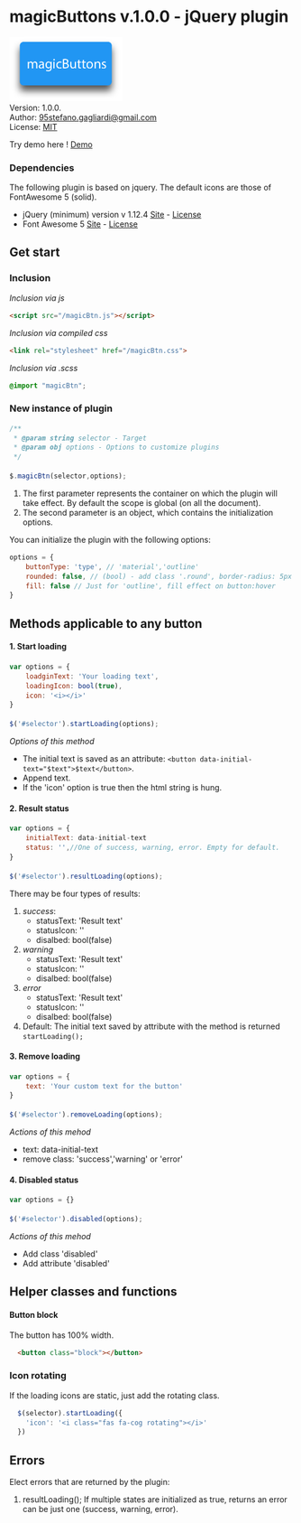 # magicButtons v.1.0.0 - jQuery plugin

<img src="img/logo300.png" width="200"></br>
Version: 1.0.0.</br>
Author: 95stefano.gagliardi@gmail.com</br>
License: [MIT](https://github.com/Spolaa/magicButtons/blob/master/LICENSE.md)</br>

Try demo here ! [Demo](http://gagliardistefano.it/magicButtons/)

### Dependencies

The following plugin is based on jquery. The default icons are those of FontAwesome 5 (solid).

- jQuery (minimum) version v 1.12.4 [Site](https://jquery.com/) - [License](https://jquery.org/license/)
- Font Awesome 5 [Site](http://fontawesome.io/) - [License](http://fontawesome.io/license/)
## Get start
### Inclusion

_Inclusion via js_  
```html
<script src="/magicBtn.js"></script>
```  

_Inclusion via compiled css_  
```html
<link rel="stylesheet" href="/magicBtn.css">
```
 
_Inclusion via .scss_  
```scss
@import "magicBtn";
```


### New instance of plugin

```javascript
/**
 * @param string selector - Target
 * @param obj options - Options to customize plugins
 */
 
$.magicBtn(selector,options);
```
1. The first parameter represents the container on which the plugin will take effect. By default the scope is global (on all the document).
2. The second parameter is an object, which contains the initialization options.
   

You can initialize the plugin with the following options:

```javascript
options = {
    buttonType: 'type', // 'material','outline'
    rounded: false, // (bool) - add class '.round', border-radius: 5px
    fill: false // Just for 'outline', fill effect on button:hover
}
```


## Methods applicable to any button

#### 1. Start loading
```javascript
var options = {
    loadginText: 'Your loading text',
    loadingIcon: bool(true),
    icon: '<i></i>'
}  
  
$('#selector').startLoading(options);
```
_Options of this method_
- The initial text is saved as an attribute: ```<button data-initial-text="$text">$text</button>```.
- Append text.
- If the 'icon' option is true then the html string is hung.


#### 2. Result status
```javascript
var options = { 
    initialText: data-initial-text
    status: '',//One of success, warning, error. Empty for default.
}
  
$('#selector').resultLoading(options);
```
There may be four types of results:
1. _success_:
    - statusText: 'Result text'
    - statusIcon: '<code><i></i></code>'
    - disalbed: bool(false)
2. _warning_
    - statusText: 'Result text'
    - statusIcon: '<code><i></i></code>'
    - disalbed: bool(false)
3. _error_
    - statusText: 'Result text'
    - statusIcon: '<i></i>'
    - disalbed: bool(false)
4. Default: The initial text saved by attribute with the method is returned <code>startLoading();</code>

#### 3. Remove loading

```javascript
var options = {
    text: 'Your custom text for the button'
}  
  
$('#selector').removeLoading(options);
```
_Actions of this mehod_
- text: data-initial-text 
- remove class: 'success','warning' or 'error'

#### 4. Disabled status
```javascript
var options = {}  
  
$('#selector').disabled(options);
```
_Actions of this mehod_
- Add class 'disabled'  
- Add attribute 'disabled'

## Helper classes and functions

#### Button block
The button has 100% width. 
```html 
  <button class="block"></button>
```

### Icon rotating
If the loading icons are static, just add the rotating class.
```javascript
  $(selector).startLoading({
    'icon': '<i class="fas fa-cog rotating"></i>'
  })
 ```

## Errors

Elect errors that are returned by the plugin:

1. resultLoading(); If multiple states are initialized as true, returns an error can
be just one (success, warning, error).
